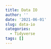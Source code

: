 ```yaml
---
title: Data IO
author: ''
date: '2021-06-01'
slug: data-io
categories:
  - Tidyverse
tags: []
---
```

